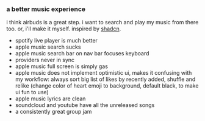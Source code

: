 
### a better music experience

i think airbuds is a great step. i want to search and play my music from there too. or, i'll make it myself. inspired by [shadcn](https://github.com/shadcn-ui/ui/blob/main/apps/www/public/examples/music-dark.png).

- spotify live player is much better
- apple music search sucks
- apple music search bar on nav bar focuses keyboard
- providers never in sync
- apple music full screen is simply gas
- apple music does not implement optimistic ui, makes it confusing with my workflow: always sort big list of likes by recently added, shuffle and relike (change color of heart emoji to background, default black, to make ui fun to use)
- apple music lyrics are clean
- soundcloud and youtube have all the unreleased songs
- a consistently great group jam

